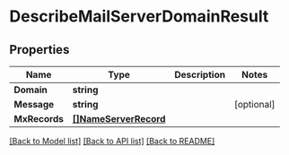 # DescribeMailServerDomainResult

## Properties

Name | Type | Description | Notes
------------ | ------------- | ------------- | -------------
**Domain** | **string** |  | 
**Message** | **string** |  | [optional] 
**MxRecords** | [**[]NameServerRecord**](NameServerRecord) |  | 

[[Back to Model list]](../README#documentation-for-models) [[Back to API list]](../README#documentation-for-api-endpoints) [[Back to README]](../README)


